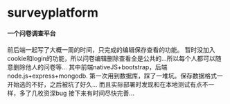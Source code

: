 # surveyplatform
#### 一个问卷调查平台
前后端一起写了大概一周的时间，只完成的编辑保存查看的功能。
暂时没加入cookie和login的功能，所以问卷编辑删除查看全是公共的...所以每个人都可以随意删除他人的问卷等...
其中前端nativeJS+bootstrap，后端node.js+express+mongodb.
第一次用到数据库，踩了一堆坑。保存数据格式一开始选的不好，之后被坑了好久...
而且实际部署时发现和在本地测试有点不一样，多了几枚资深bug
接下来有时间尽快完善...
